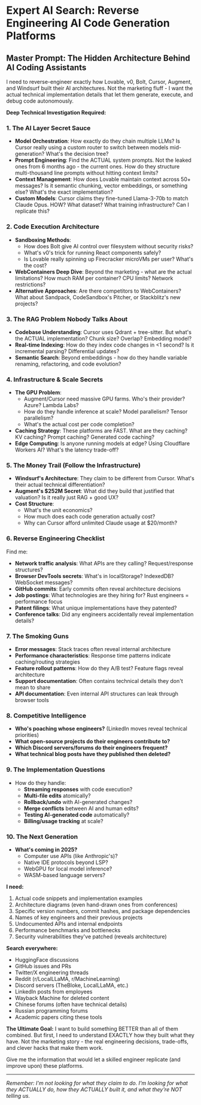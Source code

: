 # Expert AI Search: Reverse Engineering AI Code Generation Platforms

## Master Prompt: The Hidden Architecture Behind AI Coding Assistants

I need to reverse-engineer exactly how Lovable, v0, Bolt, Cursor, Augment, and Windsurf built their AI architectures. Not the marketing fluff - I want the actual technical implementation details that let them generate, execute, and debug code autonomously.

**Deep Technical Investigation Required:**

### 1. The AI Layer Secret Sauce
- **Model Orchestration**: How exactly do they chain multiple LLMs? Is Cursor really using a custom router to switch between models mid-generation? What's the decision tree?
- **Prompt Engineering**: Find the ACTUAL system prompts. Not the leaked ones from 6 months ago - the current ones. How do they structure multi-thousand line prompts without hitting context limits?
- **Context Management**: How does Lovable maintain context across 50+ messages? Is it semantic chunking, vector embeddings, or something else? What's the exact implementation?
- **Custom Models**: Cursor claims they fine-tuned Llama-3-70b to match Claude Opus. HOW? What dataset? What training infrastructure? Can I replicate this?

### 2. Code Execution Architecture
- **Sandboxing Methods**: 
  - How does Bolt give AI control over filesystem without security risks?
  - What's v0's trick for running React components safely?
  - Is Lovable really spinning up Firecracker microVMs per user? What's the cost?
- **WebContainers Deep Dive**: Beyond the marketing - what are the actual limitations? How much RAM per container? CPU limits? Network restrictions?
- **Alternative Approaches**: Are there competitors to WebContainers? What about Sandpack, CodeSandbox's Pitcher, or Stackblitz's new projects?

### 3. The RAG Problem Nobody Talks About
- **Codebase Understanding**: Cursor uses Qdrant + tree-sitter. But what's the ACTUAL implementation? Chunk size? Overlap? Embedding model?
- **Real-time Indexing**: How do they index code changes in <1 second? Is it incremental parsing? Differential updates?
- **Semantic Search**: Beyond embeddings - how do they handle variable renaming, refactoring, and code evolution?

### 4. Infrastructure & Scale Secrets
- **The GPU Problem**: 
  - Augment/Cursor need massive GPU farms. Who's their provider? Azure? Lambda Labs? 
  - How do they handle inference at scale? Model parallelism? Tensor parallelism?
  - What's the actual cost per code completion?
- **Caching Strategy**: These platforms are FAST. What are they caching? KV caching? Prompt caching? Generated code caching?
- **Edge Computing**: Is anyone running models at edge? Using Cloudflare Workers AI? What's the latency trade-off?

### 5. The Money Trail (Follow the Infrastructure)
- **Windsurf's Architecture**: They claim to be different from Cursor. What's their actual technical differentiation?
- **Augment's $252M Secret**: What did they build that justified that valuation? Is it really just RAG + good UX?
- **Cost Structure**: 
  - What's the unit economics? 
  - How much does each code generation actually cost?
  - Why can Cursor afford unlimited Claude usage at $20/month?

### 6. Reverse Engineering Checklist
Find me:
- **Network traffic analysis**: What APIs are they calling? Request/response structures?
- **Browser DevTools secrets**: What's in localStorage? IndexedDB? WebSocket messages?
- **GitHub commits**: Early commits often reveal architecture decisions
- **Job postings**: What technologies are they hiring for? Rust engineers = performance focus
- **Patent filings**: What unique implementations have they patented?
- **Conference talks**: Did any engineers accidentally reveal implementation details?

### 7. The Smoking Guns
- **Error messages**: Stack traces often reveal internal architecture
- **Performance characteristics**: Response time patterns indicate caching/routing strategies  
- **Feature rollout patterns**: How do they A/B test? Feature flags reveal architecture
- **Support documentation**: Often contains technical details they don't mean to share
- **API documentation**: Even internal API structures can leak through browser tools

### 8. Competitive Intelligence
- **Who's poaching whose engineers?** (LinkedIn moves reveal technical priorities)
- **What open-source projects do their engineers contribute to?**
- **Which Discord servers/forums do their engineers frequent?**
- **What technical blog posts have they published then deleted?**

### 9. The Implementation Questions
- How do they handle:
  - **Streaming responses** with code execution?
  - **Multi-file edits** atomically?
  - **Rollback/undo** with AI-generated changes?
  - **Merge conflicts** between AI and human edits?
  - **Testing AI-generated code** automatically?
  - **Billing/usage tracking** at scale?

### 10. The Next Generation
- **What's coming in 2025?** 
  - Computer use APIs (like Anthropic's)?
  - Native IDE protocols beyond LSP?
  - WebGPU for local model inference?
  - WASM-based language servers?

**I need:**
1. Actual code snippets and implementation examples
2. Architecture diagrams (even hand-drawn ones from conferences)
3. Specific version numbers, commit hashes, and package dependencies
4. Names of key engineers and their previous projects
5. Undocumented APIs and internal endpoints
6. Performance benchmarks and bottlenecks
7. Security vulnerabilities they've patched (reveals architecture)

**Search everywhere:**
- HuggingFace discussions
- GitHub issues and PRs
- Twitter/X engineering threads  
- Reddit (r/LocalLLaMA, r/MachineLearning)
- Discord servers (TheBloke, LocalLLaMA, etc.)
- LinkedIn posts from employees
- Wayback Machine for deleted content
- Chinese forums (often have technical details)
- Russian programming forums
- Academic papers citing these tools

**The Ultimate Goal:**
I want to build something BETTER than all of them combined. But first, I need to understand EXACTLY how they built what they have. Not the marketing story - the real engineering decisions, trade-offs, and clever hacks that make them work.

Give me the information that would let a skilled engineer replicate (and improve upon) these platforms.

---

*Remember: I'm not looking for what they claim to do. I'm looking for what they ACTUALLY do, how they ACTUALLY built it, and what they're NOT telling us.*